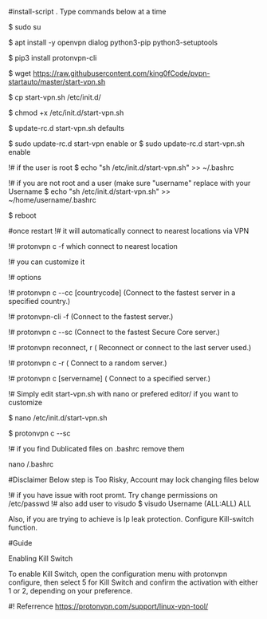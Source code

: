 #install-script . Type commands below at a time

$ sudo su 

$ apt install -y openvpn dialog python3-pip python3-setuptools

$ pip3 install protonvpn-cli

$ wget https://raw.githubusercontent.com/king0fCode/pvpn-startauto/master/start-vpn.sh

$ cp start-vpn.sh /etc/init.d/

$ chmod +x /etc/init.d/start-vpn.sh

$ update-rc.d start-vpn.sh defaults

$ sudo update-rc.d start-vpn enable or $ sudo update-rc.d start-vpn.sh enable

!# if the user is root
$ echo "sh /etc/init.d/start-vpn.sh" >> ~/.bashrc

!# if you are not root and a user (make sure "username" replace with your Username
$ echo "sh /etc/init.d/start-vpn.sh" >> ~/home/username/.bashrc

$ reboot


#once restart 
!# it will automatically connect to nearest locations via VPN

!#  protonvpn c -f which connect to nearest location

!# you can customize it 

!# options 

!# protonvpn c --cc [countrycode]	 (Connect to the fastest server in a specified country.)

!# protonvpn-cli -f           (Connect to the fastest server.)

!# protonvpn c --sc	         (Connect to the fastest Secure Core server.)

!# protonvpn reconnect, r	 ( Reconnect or connect to the last server used.)

!# protonvpn c -r	         ( Connect to a random server.)

!# protonvpn c [servername]	 ( Connect to a specified server.)

!# Simply edit  start-vpn.sh with nano or prefered editor/ if you want to customize

$ nano /etc/init.d/start-vpn.sh 

$ protonvpn c --sc	



!# if you find Dublicated files on .bashrc  remove them

nano /.bashrc


#Disclaimer Below step is Too Risky, Account may lock changing files below


!# if you have issue with root promt. Try change permissions on /etc/passwd 
!# also add user to visudo 
$ visudo 
Username (ALL:ALL) ALL


Also, if you are trying to achieve is Ip leak protection. Configure Kill-switch function. 


#Guide 

Enabling Kill Switch

To enable Kill Switch, open the configuration menu with protonvpn configure, then select 5 for Kill Switch and confirm the activation with either 1 or 2, depending on your preference.


#! Referrence https://protonvpn.com/support/linux-vpn-tool/
